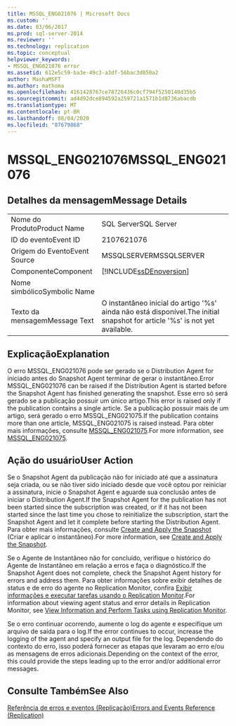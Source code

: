 ```yaml
---
title: MSSQL_ENG021076 | Microsoft Docs
ms.custom: ''
ms.date: 03/06/2017
ms.prod: sql-server-2014
ms.reviewer: ''
ms.technology: replication
ms.topic: conceptual
helpviewer_keywords:
- MSSQL_ENG021076 error
ms.assetid: 612e5c59-ba3e-49c3-a3df-56bac3d850a2
author: MashaMSFT
ms.author: mathoma
ms.openlocfilehash: 4161428767ce78726436c0cf794f5250140d35b5
ms.sourcegitcommit: ad4d92dce894592a259721a1571b1d8736abacdb
ms.translationtype: MT
ms.contentlocale: pt-BR
ms.lasthandoff: 08/04/2020
ms.locfileid: "87679868"
---
```

# <a name="mssql_eng021076"></a><span data-ttu-id="8d075-102">MSSQL_ENG021076</span><span class="sxs-lookup"><span data-stu-id="8d075-102">MSSQL_ENG021076</span></span>
    
## <a name="message-details"></a><span data-ttu-id="8d075-103">Detalhes da mensagem</span><span class="sxs-lookup"><span data-stu-id="8d075-103">Message Details</span></span>  
  
|||  
|-|-|  
|<span data-ttu-id="8d075-104">Nome do Produto</span><span class="sxs-lookup"><span data-stu-id="8d075-104">Product Name</span></span>|<span data-ttu-id="8d075-105">SQL Server</span><span class="sxs-lookup"><span data-stu-id="8d075-105">SQL Server</span></span>|  
|<span data-ttu-id="8d075-106">ID do evento</span><span class="sxs-lookup"><span data-stu-id="8d075-106">Event ID</span></span>|<span data-ttu-id="8d075-107">21076</span><span class="sxs-lookup"><span data-stu-id="8d075-107">21076</span></span>|  
|<span data-ttu-id="8d075-108">Origem do Evento</span><span class="sxs-lookup"><span data-stu-id="8d075-108">Event Source</span></span>|<span data-ttu-id="8d075-109">MSSQLSERVER</span><span class="sxs-lookup"><span data-stu-id="8d075-109">MSSQLSERVER</span></span>|  
|<span data-ttu-id="8d075-110">Componente</span><span class="sxs-lookup"><span data-stu-id="8d075-110">Component</span></span>|[!INCLUDE[ssDEnoversion](../../includes/ssdenoversion-md.md)]|  
|<span data-ttu-id="8d075-111">Nome simbólico</span><span class="sxs-lookup"><span data-stu-id="8d075-111">Symbolic Name</span></span>||  
|<span data-ttu-id="8d075-112">Texto da mensagem</span><span class="sxs-lookup"><span data-stu-id="8d075-112">Message Text</span></span>|<span data-ttu-id="8d075-113">O instantâneo inicial do artigo '%s' ainda não está disponível.</span><span class="sxs-lookup"><span data-stu-id="8d075-113">The initial snapshot for article '%s' is not yet available.</span></span>|  
  
## <a name="explanation"></a><span data-ttu-id="8d075-114">Explicação</span><span class="sxs-lookup"><span data-stu-id="8d075-114">Explanation</span></span>  
 <span data-ttu-id="8d075-115">O erro MSSQL_ENG021076 pode ser gerado se o Distribution Agent for iniciado antes do Snapshot Agent terminar de gerar o instantâneo.</span><span class="sxs-lookup"><span data-stu-id="8d075-115">Error MSSQL_ENG021076 can be raised if the Distribution Agent is started before the Snapshot Agent has finished generating the snapshot.</span></span> <span data-ttu-id="8d075-116">Esse erro só será gerado se a publicação possuir um único artigo.</span><span class="sxs-lookup"><span data-stu-id="8d075-116">This error is raised only if the publication contains a single article.</span></span> <span data-ttu-id="8d075-117">Se a publicação possuir mais de um artigo, será gerado o erro MSSQL_ENG021075.</span><span class="sxs-lookup"><span data-stu-id="8d075-117">If the publication contains more than one article, MSSQL_ENG021075 is raised instead.</span></span> <span data-ttu-id="8d075-118">Para obter mais informações, consulte [MSSQL_ENG021075](mssql-eng021075.md).</span><span class="sxs-lookup"><span data-stu-id="8d075-118">For more information, see [MSSQL_ENG021075](mssql-eng021075.md).</span></span>  
  
## <a name="user-action"></a><span data-ttu-id="8d075-119">Ação do usuário</span><span class="sxs-lookup"><span data-stu-id="8d075-119">User Action</span></span>  
 <span data-ttu-id="8d075-120">Se o Snapshot Agent da publicação não for iniciado até que a assinatura seja criada, ou se não tiver sido iniciado desde que você optou por reiniciar a assinatura, inicie o Snapshot Agent e aguarde sua conclusão antes de iniciar o Distribution Agent.</span><span class="sxs-lookup"><span data-stu-id="8d075-120">If the Snapshot Agent for the publication has not been started since the subscription was created, or if it has not been started since the last time you chose to reinitialize the subscription, start the Snapshot Agent and let it complete before starting the Distribution Agent.</span></span> <span data-ttu-id="8d075-121">Para obter mais informações, consulte [Create and Apply the Snapshot](create-and-apply-the-snapshot.md) (Criar e aplicar o instantâneo).</span><span class="sxs-lookup"><span data-stu-id="8d075-121">For more information, see [Create and Apply the Snapshot](create-and-apply-the-snapshot.md).</span></span>  
  
 <span data-ttu-id="8d075-122">Se o Agente de Instantâneo não for concluído, verifique o histórico do Agente de Instantâneo em relação a erros e faça o diagnóstico.</span><span class="sxs-lookup"><span data-stu-id="8d075-122">If the Snapshot Agent does not complete, check the Snapshot Agent history for errors and address them.</span></span> <span data-ttu-id="8d075-123">Para obter informações sobre exibir detalhes de status e de erro do agente no Replication Monitor, confira [Exibir informações e executar tarefas usando o Replication Monitor](monitor/view-information-and-perform-tasks-replication-monitor.md).</span><span class="sxs-lookup"><span data-stu-id="8d075-123">For information about viewing agent status and error details in Replication Monitor, see [View Information and Perform Tasks using Replication Monitor](monitor/view-information-and-perform-tasks-replication-monitor.md).</span></span>  
  
 <span data-ttu-id="8d075-124">Se o erro continuar ocorrendo, aumente o log do agente e especifique um arquivo de saída para o log.</span><span class="sxs-lookup"><span data-stu-id="8d075-124">If the error continues to occur, increase the logging of the agent and specify an output file for the log.</span></span> <span data-ttu-id="8d075-125">Dependendo do contexto do erro, isso poderá fornecer as etapas que levaram ao erro e/ou as mensagens de erros adicionais.</span><span class="sxs-lookup"><span data-stu-id="8d075-125">Depending on the context of the error, this could provide the steps leading up to the error and/or additional error messages.</span></span>  
  
## <a name="see-also"></a><span data-ttu-id="8d075-126">Consulte Também</span><span class="sxs-lookup"><span data-stu-id="8d075-126">See Also</span></span>  
 [<span data-ttu-id="8d075-127">Referência de erros e eventos &#40;Replicação&#41;</span><span class="sxs-lookup"><span data-stu-id="8d075-127">Errors and Events Reference &#40;Replication&#41;</span></span>](errors-and-events-reference-replication.md)  
  
  
